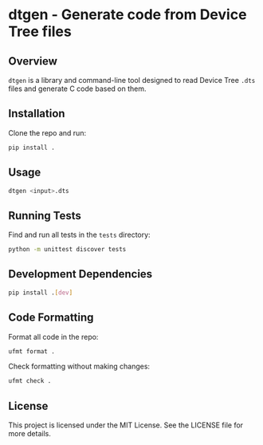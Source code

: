 # dtgen - Generate code from Device Tree files

## Overview
`dtgen` is a library and command-line tool designed to read Device Tree `.dts` files and generate C code based on them.

## Installation
Clone the repo and run:

```bash
pip install .
```

## Usage

```bash
dtgen <input>.dts
```

## Running Tests
Find and run all tests in the `tests` directory:

```bash
python -m unittest discover tests
```

## Development Dependencies

```bash
pip install .[dev]
```

## Code Formatting

Format all code in the repo:

```bash
ufmt format .
```

Check formatting without making changes:

```bash
ufmt check .
```

## License
This project is licensed under the MIT License. See the LICENSE file for more details.